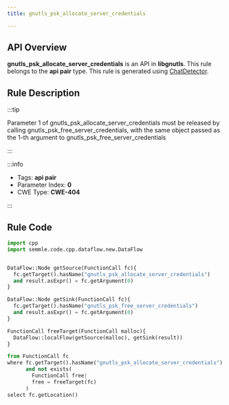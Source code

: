 ```yaml
---
title: gnutls_psk_allocate_server_credentials

---
```



## API Overview
**gnutls_psk_allocate_server_credentials** is an API in **libgnutls**. This rule belongs to the **api pair** type. This rule is generated using [ChatDetector](../../tools/ChatDetector).
## Rule Description

:::tip

Parameter 1 of gnutls_psk_allocate_server_credentials must be released by calling gnutls_psk_free_server_credentials, with the same object passed as the 1-th argument to gnutls_psk_free_server_credentials

:::

:::info

- Tags: **api pair**
- Parameter Index: **0**
- CWE Type: **CWE-404**

:::

## Rule Code
```python
import cpp
import semmle.code.cpp.dataflow.new.DataFlow


DataFlow::Node getSource(FunctionCall fc){
  fc.getTarget().hasName("gnutls_psk_allocate_server_credentials")
  and result.asExpr() = fc.getArgument(0)
}

DataFlow::Node getSink(FunctionCall fc){
  fc.getTarget().hasName("gnutls_psk_free_server_credentials")
  and result.asExpr() = fc.getArgument(0)
}

FunctionCall freeTarget(FunctionCall malloc){
  DataFlow::localFlow(getSource(malloc), getSink(result))
}

from FunctionCall fc
where fc.getTarget().hasName("gnutls_psk_allocate_server_credentials")
      and not exists(
        FunctionCall free| 
        free = freeTarget(fc)
      )
select fc.getLocation()
```